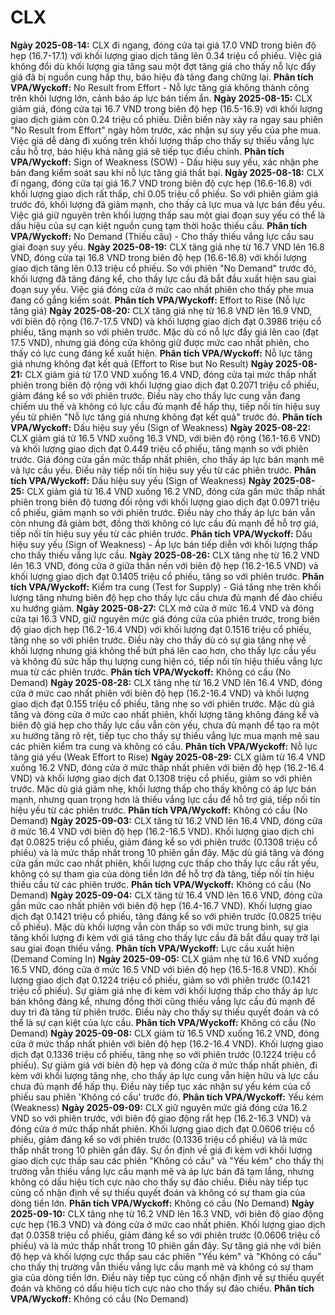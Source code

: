 # CLX

**Ngày 2025-08-14:** CLX đi ngang, đóng cửa tại giá 17.0 VND trong biên độ hẹp (16.7-17.1) với khối lượng giao dịch tăng lên 0.34 triệu cổ phiếu. Việc giá không đổi dù khối lượng gia tăng sau một đợt tăng giá cho thấy nỗ lực đẩy giá đã bị nguồn cung hấp thụ, báo hiệu đà tăng đang chững lại. **Phân tích VPA/Wyckoff:** No Result from Effort - Nỗ lực tăng giá không thành công trên khối lượng lớn, cảnh báo áp lực bán tiềm ẩn.
**Ngày 2025-08-15:** CLX giảm giá, đóng cửa tại 16.7 VND trong biên độ hẹp (16.5-16.9) với khối lượng giao dịch giảm còn 0.24 triệu cổ phiếu. Diễn biến này xảy ra ngay sau phiên "No Result from Effort" ngày hôm trước, xác nhận sự suy yếu của phe mua. Việc giá dễ dàng đi xuống trên khối lượng thấp cho thấy sự thiếu vắng lực cầu hỗ trợ, báo hiệu khả năng giá sẽ tiếp tục điều chỉnh. **Phân tích VPA/Wyckoff:** Sign of Weakness (SOW) - Dấu hiệu suy yếu, xác nhận phe bán đang kiểm soát sau khi nỗ lực tăng giá thất bại.
**Ngày 2025-08-18:** CLX đi ngang, đóng cửa tại giá 16.7 VND trong biên độ cực hẹp (16.6-16.8) với khối lượng giao dịch rất thấp, chỉ 0.05 triệu cổ phiếu. So với phiên giảm giá trước đó, khối lượng đã giảm mạnh, cho thấy cả lực mua và lực bán đều yếu. Việc giá giữ nguyên trên khối lượng thấp sau một giai đoạn suy yếu có thể là dấu hiệu của sự cạn kiệt nguồn cung tạm thời hoặc thiếu cầu. **Phân tích VPA/Wyckoff:** No Demand (Thiếu cầu) - Cho thấy thiếu vắng lực cầu sau giai đoạn suy yếu.
**Ngày 2025-08-19:** CLX tăng giá nhẹ từ 16.7 VND lên 16.8 VND, đóng cửa tại 16.8 VND trong biên độ hẹp (16.6-16.8) với khối lượng giao dịch tăng lên 0.13 triệu cổ phiếu. So với phiên "No Demand" trước đó, khối lượng đã tăng đáng kể, cho thấy lực cầu đã bắt đầu xuất hiện sau giai đoạn suy yếu. Việc giá đóng cửa ở mức cao nhất phiên cho thấy phe mua đang cố gắng kiểm soát. **Phân tích VPA/Wyckoff:** Effort to Rise (Nỗ lực tăng giá)
**Ngày 2025-08-20:** CLX tăng giá nhẹ từ 16.8 VND lên 16.9 VND, với biên độ rộng (16.7-17.5 VND) và khối lượng giao dịch đạt 0.3986 triệu cổ phiếu, tăng mạnh so với phiên trước. Mặc dù có nỗ lực đẩy giá lên cao (đạt 17.5 VND), nhưng giá đóng cửa không giữ được mức cao nhất phiên, cho thấy có lực cung đáng kể xuất hiện. **Phân tích VPA/Wyckoff:** Nỗ lực tăng giá nhưng không đạt kết quả (Effort to Rise but No Result)
**Ngày 2025-08-21:** CLX giảm giá từ 17.0 VND xuống 16.4 VND, đóng cửa tại mức thấp nhất phiên trong biên độ rộng với khối lượng giao dịch đạt 0.2071 triệu cổ phiếu, giảm đáng kể so với phiên trước. Điều này cho thấy lực cung vẫn đang chiếm ưu thế và không có lực cầu đủ mạnh để hấp thụ, tiếp nối tín hiệu suy yếu từ phiên "Nỗ lực tăng giá nhưng không đạt kết quả" trước đó. **Phân tích VPA/Wyckoff:** Dấu hiệu suy yếu (Sign of Weakness)
**Ngày 2025-08-22:** CLX giảm giá từ 16.5 VND xuống 16.3 VND, với biên độ rộng (16.1-16.6 VND) và khối lượng giao dịch đạt 0.449 triệu cổ phiếu, tăng mạnh so với phiên trước. Giá đóng cửa gần mức thấp nhất phiên, cho thấy áp lực bán mạnh mẽ và lực cầu yếu. Điều này tiếp nối tín hiệu suy yếu từ các phiên trước. **Phân tích VPA/Wyckoff:** Dấu hiệu suy yếu (Sign of Weakness)
**Ngày 2025-08-25:** CLX giảm giá từ 16.4 VND xuống 16.2 VND, đóng cửa gần mức thấp nhất phiên trong biên độ tương đối rộng với khối lượng giao dịch đạt 0.0971 triệu cổ phiếu, giảm mạnh so với phiên trước. Điều này cho thấy áp lực bán vẫn còn nhưng đã giảm bớt, đồng thời không có lực cầu đủ mạnh để hỗ trợ giá, tiếp nối tín hiệu suy yếu từ các phiên trước. **Phân tích VPA/Wyckoff:** Dấu hiệu suy yếu (Sign of Weakness) - Áp lực bán tiếp diễn với khối lượng thấp cho thấy thiếu vắng lực cầu.
**Ngày 2025-08-26:** CLX tăng nhẹ từ 16.2 VND lên 16.3 VND, đóng cửa ở giữa thân nến với biên độ hẹp (16.2-16.5 VND) và khối lượng giao dịch đạt 0.1405 triệu cổ phiếu, tăng so với phiên trước. **Phân tích VPA/Wyckoff:** Kiểm tra cung (Test for Supply) - Giá tăng nhẹ trên khối lượng tăng nhưng biên độ hẹp cho thấy lực cầu chưa đủ mạnh để đảo chiều xu hướng giảm.
**Ngày 2025-08-27:** CLX mở cửa ở mức 16.4 VND và đóng cửa tại 16.3 VND, giữ nguyên mức giá đóng cửa của phiên trước, trong biên độ giao dịch hẹp (16.2-16.4 VND) với khối lượng đạt 0.1516 triệu cổ phiếu, tăng nhẹ so với phiên trước. Điều này cho thấy dù có sự gia tăng nhẹ về khối lượng nhưng giá không thể bứt phá lên cao hơn, cho thấy lực cầu yếu và không đủ sức hấp thụ lượng cung hiện có, tiếp nối tín hiệu thiếu vắng lực mua từ các phiên trước. **Phân tích VPA/Wyckoff:** Không có cầu (No Demand)
**Ngày 2025-08-28:** CLX tăng nhẹ từ 16.2 VND lên 16.4 VND, đóng cửa ở mức cao nhất phiên với biên độ hẹp (16.2-16.4 VND) và khối lượng giao dịch đạt 0.155 triệu cổ phiếu, tăng nhẹ so với phiên trước. Mặc dù giá tăng và đóng cửa ở mức cao nhất phiên, khối lượng tăng không đáng kể và biên độ giá hẹp cho thấy lực cầu vẫn còn yếu, chưa đủ mạnh để tạo ra một xu hướng tăng rõ rệt, tiếp tục cho thấy sự thiếu vắng lực mua mạnh mẽ sau các phiên kiểm tra cung và không có cầu. **Phân tích VPA/Wyckoff:** Nỗ lực tăng giá yếu (Weak Effort to Rise)
**Ngày 2025-08-29:** CLX giảm từ 16.4 VND xuống 16.2 VND, đóng cửa ở mức thấp nhất phiên với biên độ hẹp (16.2-16.4 VND) và khối lượng giao dịch đạt 0.1308 triệu cổ phiếu, giảm so với phiên trước. Mặc dù giá giảm nhẹ, khối lượng thấp cho thấy không có áp lực bán mạnh, nhưng quan trọng hơn là thiếu vắng lực cầu để hỗ trợ giá, tiếp nối tín hiệu yếu từ các phiên trước. **Phân tích VPA/Wyckoff:** Không có cầu (No Demand)
**Ngày 2025-09-03:** CLX tăng từ 16.2 VND lên 16.4 VND, đóng cửa ở mức 16.4 VND với biên độ hẹp (16.2-16.5 VND). Khối lượng giao dịch chỉ đạt 0.0825 triệu cổ phiếu, giảm đáng kể so với phiên trước (0.1308 triệu cổ phiếu) và là mức thấp nhất trong 10 phiên gần đây. Mặc dù giá tăng và đóng cửa gần mức cao nhất phiên, khối lượng cực thấp cho thấy lực cầu rất yếu, không có sự tham gia của dòng tiền lớn để hỗ trợ đà tăng, tiếp nối tín hiệu thiếu cầu từ các phiên trước. **Phân tích VPA/Wyckoff:** Không có cầu (No Demand)
**Ngày 2025-09-04:** CLX tăng từ 16.4 VND lên 16.6 VND, đóng cửa gần mức cao nhất phiên với biên độ hẹp (16.4-16.7 VND). Khối lượng giao dịch đạt 0.1421 triệu cổ phiếu, tăng đáng kể so với phiên trước (0.0825 triệu cổ phiếu). Mặc dù khối lượng vẫn còn thấp so với mức trung bình, sự gia tăng khối lượng đi kèm với giá tăng cho thấy lực cầu đã bắt đầu quay trở lại sau giai đoạn thiếu vắng. **Phân tích VPA/Wyckoff:** Lực cầu xuất hiện (Demand Coming In)
**Ngày 2025-09-05:** CLX giảm nhẹ từ 16.6 VND xuống 16.5 VND, đóng cửa ở mức 16.5 VND với biên độ hẹp (16.5-16.8 VND). Khối lượng giao dịch đạt 0.1224 triệu cổ phiếu, giảm so với phiên trước (0.1421 triệu cổ phiếu). Sự giảm giá nhẹ đi kèm với khối lượng thấp cho thấy áp lực bán không đáng kể, nhưng đồng thời cũng thiếu vắng lực cầu đủ mạnh để duy trì đà tăng từ phiên trước. Điều này cho thấy sự thiếu quyết đoán và có thể là sự cạn kiệt của lực cầu. **Phân tích VPA/Wyckoff:** Không có cầu (No Demand)
**Ngày 2025-09-08:** CLX giảm từ 16.5 VND xuống 16.2 VND, đóng cửa ở mức thấp nhất phiên với biên độ hẹp (16.2-16.4 VND). Khối lượng giao dịch đạt 0.1336 triệu cổ phiếu, tăng nhẹ so với phiên trước (0.1224 triệu cổ phiếu). Sự giảm giá với biên độ hẹp và đóng cửa ở mức thấp nhất phiên, đi kèm với khối lượng tăng nhẹ, cho thấy áp lực cung vẫn hiện hữu và lực cầu chưa đủ mạnh để hấp thụ. Điều này tiếp tục xác nhận sự yếu kém của cổ phiếu sau phiên 'Không có cầu' trước đó. **Phân tích VPA/Wyckoff:** Yếu kém (Weakness)
**Ngày 2025-09-09:** CLX giữ nguyên mức giá đóng cửa 16.2 VND so với phiên trước, với biên độ giao động rất hẹp (16.2-16.3 VND) và đóng cửa ở mức thấp nhất phiên. Khối lượng giao dịch đạt 0.0606 triệu cổ phiếu, giảm đáng kể so với phiên trước (0.1336 triệu cổ phiếu) và là mức thấp nhất trong 10 phiên gần đây. Sự ổn định về giá đi kèm với khối lượng giao dịch cực thấp sau các phiên "Không có cầu" và "Yếu kém" cho thấy thị trường vẫn thiếu vắng lực cầu mạnh mẽ và áp lực bán đã tạm lắng, nhưng không có dấu hiệu tích cực nào cho thấy sự đảo chiều. Điều này tiếp tục củng cố nhận định về sự thiếu quyết đoán và không có sự tham gia của dòng tiền lớn. **Phân tích VPA/Wyckoff:** Không có cầu (No Demand)
**Ngày 2025-09-10:** CLX tăng nhẹ từ 16.2 VND lên 16.3 VND, với biên độ giao động cực hẹp (16.3 VND) và đóng cửa ở mức cao nhất phiên. Khối lượng giao dịch đạt 0.0358 triệu cổ phiếu, giảm đáng kể so với phiên trước (0.0606 triệu cổ phiếu) và là mức thấp nhất trong 10 phiên gần đây. Sự tăng giá nhẹ với biên độ hẹp và khối lượng cực thấp sau các phiên "Yếu kém" và "Không có cầu" cho thấy thị trường vẫn thiếu vắng lực cầu mạnh mẽ và không có sự tham gia của dòng tiền lớn. Điều này tiếp tục củng cố nhận định về sự thiếu quyết đoán và không có dấu hiệu tích cực nào cho thấy sự đảo chiều. **Phân tích VPA/Wyckoff:** Không có cầu (No Demand)
